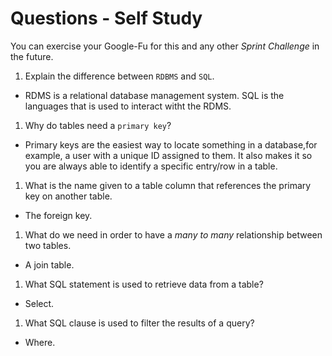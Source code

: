 # Questions - Self Study

You can exercise your Google-Fu for this and any other _Sprint Challenge_ in the future.

1.  Explain the difference between `RDBMS` and `SQL`.
  - RDMS is a relational database management system. SQL is the languages that is used to interact witht the RDMS. 
1.  Why do tables need a `primary key`?
 - Primary keys are the easiest way to locate something in a database,for example, a user with a unique ID assigned to them. It also makes it so you are always able to identify a specific entry/row in a table. 
1.  What is the name given to a table column that references the primary key
    on another table.
 - The foreign key.
1.  What do we need in order to have a _many to many_ relationship between two
    tables.
 - A join table. 
1.  What SQL statement is used to retrieve data from a table?
 - Select.
1.  What SQL clause is used to filter the results of a query?
 - Where.